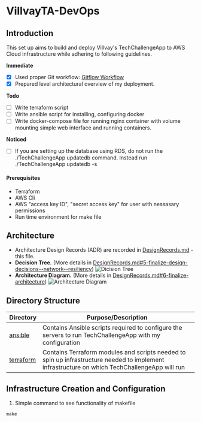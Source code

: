 # VillvayTA-DevOps


Introduction
-------------------------------
This set up aims to build and deploy Villvay's TechChallengeApp to AWS Cloud infrastructure while adhering to following guidelines. 

**Immediate**
- [x] Used proper Git workflow: [Gitflow Workflow](https://www.atlassian.com/git/tutorials/comparing-workflows/gitflow-workflow)
- [X] Prepared level architectural overview of my deployment.

**Todo**
- [ ] Write terraform script
- [ ] Write ansible script for installing, configuring docker
- [ ] Write docker-compose file for running nginx container with volume mounting simple web interface and running containers.

**Noticed**
- [ ] If you are setting up the database using RDS, do not run the ./TechChallengeApp updatedb command. Instead run ./TechChallengeApp updatedb -s

#### **Prerequisites**
* Terraform
* AWS Cli 
* AWS "access key ID", "secret access key" for user with nessasary permissions
* Run time environment for make file

## Architecture
* Architecture Design Records (ADR) are recorded in  [DesignRecords.md](DesignRecords.md) - this file.
* **Decision Tree.** (More details in [DesignRecords.md#5-finalize-design-decisions--network--resiliency](DesignRecords.md))
![Dicision Tree](https://drive.google.com/uc?export=view&id=10uLPwVwVA4BY48C4vVZQNyw_Jl01CH36)
* **Architecture Diagram.** (More details in [DesignRecords.md#6-finalize-architecture](DesignRecords.md))
![Architecture Diagram](https://drive.google.com/uc?export=view&id=1xOvTEZtwZUWsMoD5IKM7Ah5Vc4VMGmoe)

## Directory Structure
| Directory                | Purpose/Description                                                                                                                                              |
|--------------------------|------------------------------------------------------------------------------------------------------------------------------------------------------------------|
| [ansible](./ansible)     | Contains Ansible scripts required to configure the servers to run TechChallengeApp with my configuration                                                                   |
| [terraform](./terraform) | Contains Terraform modules and scripts needed to spin up infrastructure needed to implement infrastructure on which TechChallengeApp will run 



## Infrastructure Creation and Configuration

1. Simple command to see functionality of makefile
```shell
make
```
